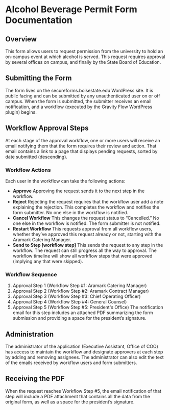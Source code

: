 # Alcohol Beverage Permit Form Documentation

## Overview 
This form allows users to request permission from the university to hold an on-campus event at which alcohol is served. This request requires approval by several offices on campus, and finally by the State Board of Education.

## Submitting the Form
The form lives on the secureforms.boisestate.edu WordPress site. It is public facing and can be submitted by any unauthenticated user on or off campus. When the form is submitted, the submitter receives an email notification, and a workflow (executed by the Gravity Flow WordPress plugin) begins.

## Workflow Approval Steps
At each stage of the approval workflow, one or more users will receive an email notifying them that the form requires their review and action. That email contains a link to a page that displays pending requests, sorted by date submitted (descending).

### Workflow Actions
Each user in the workflow can take the following actions:
* **Approve** Approving the request sends it to the next step in the workflow.
* **Reject** Rejecting the request requires that the workflow user add a note explaining the rejection. This completes the workflow and notifies the form submitter. No one else in the workflow is notified.
* **Cancel Workflow** This changes the request status to “Cancelled.” No one else in the workflow is notified. The form submitter is not notified.
* **Restart Workflow** This requests approval from all workflow users, whether they’ve approved this request already or not, starting with the Aramark Catering Manager.
* **Send to Step [workflow step]** This sends the request to any step in the workflow. The request can still progress all the way to approval. The workflow timeline will show all workflow steps that were approved (implying any that were skipped).

### Workflow Sequence
1. Approval Step 1 (Workflow Step #1: Aramark Catering Manager) 
2. Approval Step 2 (Workflow Step #2: Aramark Contract Manager)
3. Approval Step 3 (Workflow Step #3: Chief Operating Officer)
4. Approval Step 4 (Workflow Step #4: General Counsel)
5. Approval Step 5 (Workflow Step #5: President's Office) The notification email for this step includes an attached PDF summarizing the form submission and providing a space for the president’s signature. 

## Administration
The administrator of the application (Executive Assistant, Office of COO) has access to maintain the workflow and designate approvers at each step by adding and removing assignees. The administrator can also edit the text of the emails received by workflow users and form submitters.

## Receiving the PDF
When the request reaches Workflow Step #5, the email notification of that step will include a PDF attachment that contains all the data from the original form, as well as a space for the president’s signature. 
